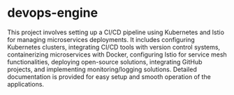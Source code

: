 # devops-engine

This project involves setting up a CI/CD pipeline using Kubernetes and Istio for managing microservices deployments. It includes configuring Kubernetes clusters, integrating CI/CD tools with version control systems, containerizing microservices with Docker, configuring Istio for service mesh functionalities, deploying open-source solutions, integrating GitHub projects, and implementing monitoring/logging solutions. Detailed documentation is provided for easy setup and smooth operation of the applications.

